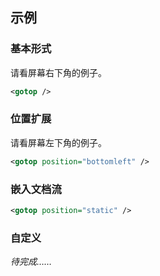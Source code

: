 ## 示例
### 基本形式

请看屏幕右下角的例子。

<div class="m-example"></div>

```xml
<gotop />
```

### 位置扩展

请看屏幕左下角的例子。

<div class="m-example"></div>

```xml
<gotop position="bottomleft" />
```

### 嵌入文档流

<div class="m-example"></div>

```xml
<gotop position="static" />
```

### 自定义

*待完成……*
